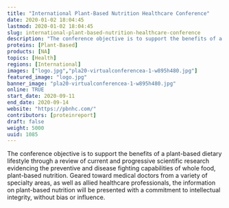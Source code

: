 ```yaml
---
title: "International Plant-Based Nutrition Healthcare Conference"
date: 2020-01-02 18:04:45
lastmod: 2020-01-02 18:04:45
slug: international-plant-based-nutrition-healthcare-conference
description: "The conference objective is to support the benefits of a plant-based dietary lifestyle through a review of current and progressive scientific research evidencing the preventive and disease fighting capabilities of whole food, plant-based nutrition. Geared toward medical doctors from a variety of specialty areas, as well as allied healthcare professionals, the information on plant-based nutrition will be presented with a commitment to intellectual integrity, without bias or influence."
proteins: [Plant-Based]
products: [NA]
topics: [Health]
regions: [International]
images: ["logo.jpg","pla20-virtualconferencea-1-w895h480.jpg"]
featured_image: "logo.jpg"
banner_image: "pla20-virtualconferencea-1-w895h480.jpg"
online: TRUE
start_date: 2020-09-11
end_date: 2020-09-14
website: "https://pbnhc.com/"
contributors: [proteinreport]
draft: false
weight: 5000
uuid: 1085
---
```

The conference objective is to support the benefits of a plant-based
dietary lifestyle through a review of current and progressive scientific
research evidencing the preventive and disease fighting capabilities of
whole food, plant-based nutrition. Geared toward medical doctors from a
variety of specialty areas, as well as allied healthcare professionals,
the information on plant-based nutrition will be presented with a
commitment to intellectual integrity, without bias or influence.
